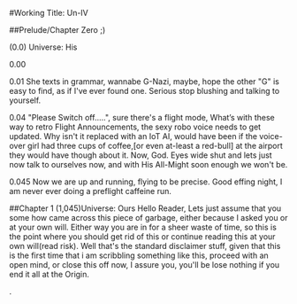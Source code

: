 #Working Title: Un-IV

##Prelude/Chapter Zero ;)

(0.0) Universe: His

0.00

0.01
She texts in grammar, wannabe G-Nazi, maybe, hope the other "G" is easy to find, as if I've ever found one. Serious stop blushing and talking to yourself.

0.04
"Please Switch off.....", sure there's a flight mode, What’s with these way to retro Flight Announcements, the sexy robo voice needs to get updated.
Why isn't it replaced with an IoT AI, would have been if the voice-over girl had three cups of coffee,[or even at-least a red-bull] at the airport they would have though about it.
Now, God. Eyes wide shut and lets just now talk to ourselves now, and with His All-Might soon enough we won't be. 

0.045
Now we are up and running, flying to be precise. Good effing night, I am never ever doing a preflight caffeine run.

##Chapter 1
(1,045)Universe: Ours
Hello Reader, Lets just assume that you some how came across this piece of garbage, either because I asked you or at your own will. Either way you are in for a sheer waste of time, so this is the point where you should get rid of this or continue reading this at your own will(read risk).
Well that's the standard disclaimer stuff, given that this is the first time that i am scribbling something like this, proceed with an open mind, or close this off now, I assure you, you'll be lose nothing if you end it all at the Origin.
  


.

 

